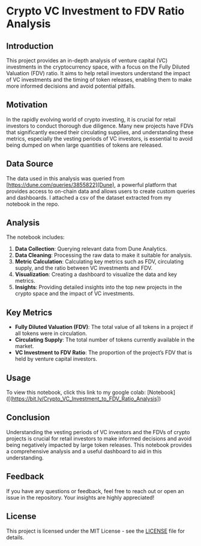 # Crypto VC Investment to FDV Ratio Analysis

## Introduction

This project provides an in-depth analysis of venture capital (VC) investments in the cryptocurrency space, with a focus on the Fully Diluted Valuation (FDV) ratio. It aims to help retail investors understand the impact of VC investments and the timing of token releases, enabling them to make more informed decisions and avoid potential pitfalls.

## Motivation

In the rapidly evolving world of crypto investing, it is crucial for retail investors to conduct thorough due diligence. Many new projects have FDVs that significantly exceed their circulating supplies, and understanding these metrics, especially the vesting periods of VC investors, is essential to avoid being dumped on when large quantities of tokens are released.

## Data Source

The data used in this analysis was queried from [https://dune.com/queries/3855822](Dune), a powerful platform that provides access to on-chain data and allows users to create custom queries and dashboards. I attached a csv of the dataset extracted from my notebook in the repo.

## Analysis

The notebook includes:

1. **Data Collection**: Querying relevant data from Dune Analytics.
2. **Data Cleaning**: Processing the raw data to make it suitable for analysis.
3. **Metric Calculation**: Calculating key metrics such as FDV, circulating supply, and the ratio between VC investments and FDV.
4. **Visualization**: Creating a dashboard to visualize the data and key metrics.
5. **Insights**: Providing detailed insights into the top new projects in the crypto space and the impact of VC investments.

## Key Metrics

- **Fully Diluted Valuation (FDV)**: The total value of all tokens in a project if all tokens were in circulation.
- **Circulating Supply**: The total number of tokens currently available in the market.
- **VC Investment to FDV Ratio**: The proportion of the project’s FDV that is held by venture capital investors.

## Usage

To view this notebook, click this link to my google colab: [Notebook]([(https://bit.ly/Crypto_VC_Investment_to_FDV_Ratio_Analysis])

## Conclusion

Understanding the vesting periods of VC investors and the FDVs of crypto projects is crucial for retail investors to make informed decisions and avoid being negatively impacted by large token releases. This notebook provides a comprehensive analysis and a useful dashboard to aid in this understanding.

## Feedback

If you have any questions or feedback, feel free to reach out or open an issue in the repository. Your insights are highly appreciated!

## License

This project is licensed under the MIT License - see the [LICENSE](LICENSE) file for details.

